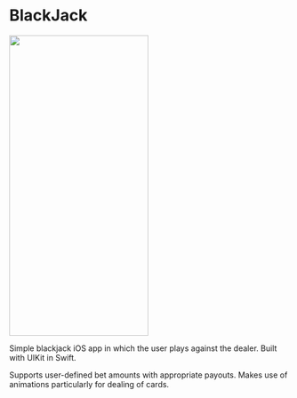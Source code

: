 # BlackJack


<img src="https://user-images.githubusercontent.com/71232968/212529373-4a569421-0c71-40bf-bbc5-cc1d917b2a4e.gif" width="250" height="541"/>

Simple blackjack iOS app in which the user plays against the dealer. Built with UIKit in Swift.

Supports user-defined bet amounts with appropriate payouts. Makes use of animations particularly for dealing of cards.
